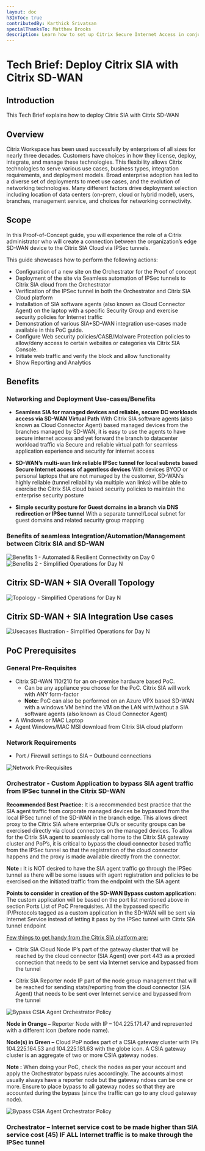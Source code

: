 ```yaml
---
layout: doc
h3InToc: true
contributedBy: Karthick Srivatsan
specialThanksTo: Matthew Brooks
description: Learn how to set up Citrix Secure Internet Access in conjunction with Citrix SD-WAN to provide secure access to SaaS and Web applications anywhere, reliably and securely.
---
```

# Tech Brief: Deploy Citrix SIA with Citrix SD-WAN

## Introduction

This Tech Brief explains how to deploy Citrix SIA with Citrix SD-WAN

## Overview

Citrix Workspace has been used successfully by enterprises of all sizes for nearly three decades. Customers have choices in how they license, deploy, integrate, and manage these technologies. This flexibility allows Citrix technologies to serve various use cases, business types, integration requirements, and deployment models. Broad enterprise adoption has led to a diverse set of deployments to meet use cases, and the evolution of networking technologies. Many different factors drive deployment selection including location of data centers (on-prem, cloud or hybrid model), users, branches, management service, and choices for networking connectivity.

## Scope

In this Proof-of-Concept guide, you will experience the role of a Citrix administrator who will create a connection between the organization’s edge SD-WAN device to the Citrix SIA Cloud via IPSec tunnels. 

This guide showcases how to perform the following actions:

*  Configuration of a new site on the Orchestrator for the Proof of concept
*  Deployment of the site via Seamless automation of IPSec tunnels to Citrix SIA cloud from the Orchestrator 
*  Verification of the IPSec tunnel in both the Orchestrator and Citrix SIA Cloud platform
*  Installation of SIA software agents (also known as Cloud Connector Agent) on the laptop with a specific Security Group and exercise security policies for Internet traffic
*  Demonstration of various SIA+SD-WAN integration use-cases made available in this PoC guide.
*  Configure Web security policies/CASB/Malware Protection policies to allow/deny access to certain websites or categories via Citrix SIA Console.
*  Initiate web traffic and verify the block and allow functionality
*  Show Reporting and Analytics

## Benefits

### Networking and Deployment Use-cases/Benefits

*  **Seamless SIA for managed devices and reliable, secure DC workloads access via SD-WAN Virtual Path** With Citrix SIA software agents (also known as Cloud Connector Agent) based managed devices from the branches managed by SD-WAN, it is easy to use the agents to have secure internet access and yet forward the branch to datacenter workload traffic via Secure and reliable virtual path for seamless application experience and security for internet access

*  **SD-WAN’s multi-wan link reliable IPSec tunnel for local subnets based Secure Internet access of agentless devices** With devices BYOD or personal laptops that are not managed by the customer, SD-WAN’s highly reliable (tunnel reliability via multiple wan links) will be able to exercise the Citrix SIA cloud based security policies to maintain the enterprise security posture

*  **Simple security posture for Guest domains in a branch via DNS redirection or IPSec tunnel** With a separate tunnel/Local subnet for guest domains and related security group mapping

### Benefits of seamless Integration/Automation/Management between Citrix SIA and SD-WAN 

![Benefits 1 - Automated & Resilient Connectivity on Day 0](/en-us/tech-zone/learn/media/poc-guides_secure-internet-access-sdwan_benefit1.png)
![Benefits 2 - Simplified Operations for Day N](/en-us/tech-zone/learn/media/poc-guides_secure-internet-access-sdwan_benefit2.png)

## Citrix SD-WAN + SIA Overall Topology

![Topology - Simplified Operations for Day N](/en-us/tech-zone/learn/media/poc-guides_secure-internet-access-sdwan_integrationtopology.png)

## Citrix SD-WAN + SIA Integration Use cases

![Usecases Illustration - Simplified Operations for Day N](/en-us/tech-zone/learn/media/poc-guides_secure-internet-access-sdwan_integrationusecases.png)

## PoC Prerequisites

### General Pre-Requisites

*  Citrix SD-WAN 110/210 for an on-premise hardware based PoC.
    *  Can be any appliance you choose for the PoC. Citrix SIA will work with ANY form-factor
    *  **Note:** PoC can also be performed on an Azure VPX based SD-WAN with a windows VM behind the VM on the LAN with/without a SIA software agents (also known as Cloud Connector Agent)
*  A Windows or MAC Laptop
*  Agent Windows/MAC MSI download from Citrix SIA cloud platform

### Network Requirements

*  Port / Firewall settings to SIA – Outbound connections

![Network Pre-Requisites](/en-us/tech-zone/learn/media/poc-guides_secure-internet-access-sdwan_networkprereqs.png)

### Orchestrator - Custom Application to bypass SIA agent traffic from IPSec tunnel in the Citrix SD-WAN

**Recommended Best Practice:**
It is a recommended best practice that the SIA agent traffic from corporate managed devices be bypassed from the local IPSec tunnel of the SD-WAN in the branch edge. This allows direct proxy to the Citrix SIA where enterprise OU’s or security groups can be exercised directly via cloud connectors on the managed devices.
To allow for the Citrix SIA agent to seamlessly call home to the Citrix SIA gateway cluster and PoP’s, it is critical to bypass the cloud connector based traffic from the IPSec tunnel so that the registration of the cloud connector happens and the proxy is made available directly from the connector.

**Note :** It is NOT desired to have the SIA agent traffic go through the IPSec tunnel as there will be some issues with agent registration and policies to be exercised on the initiated traffic from the endpoint with the SIA agent

**Points to consider in creation of the SD-WAN Bypass custom application:**
The custom application will be based on the port list mentioned above in section Ports List of PoC Prerequisites.
All the bypassed specific IP/Protocols tagged as a custom application in the SD-WAN will be sent via Internet Service instead of letting it pass by the IPSec tunnel with Citrix SIA tunnel endpoint

<u>Few things to get handy from the Citrix SIA platform are:</u>

*  Citrix SIA Cloud Node IP’s part of the gateway cluster that will be reached by the cloud connector (SIA Agent) over port 443 as a proxied connection that needs to be sent via Internet service and bypassed from the tunnel

*  Citrix SIA Reporter node IP part of the node group management that will be reached for sending stats/reporting from the cloud connector (SIA Agent) that needs to be sent over Internet service and bypassed from the tunnel

![Bypass CSIA Agent Orchestrator Policy](/en-us/tech-zone/learn/media/poc-guides_secure-internet-access-sdwan_ccbypassorchestrator.png)

**Node in Orange –** Reporter Node with IP – 104.225.171.47 and represented with a different icon (before node name).

**Node(s) in Green –** Cloud PoP nodes part of a CSIA gateway cluster with IPs 104.225.164.53 and 104.225.181.63 with the globe icon. A CSIA gateway cluster is an aggregate of two or more CSIA gateway nodes.

**Note :** When doing your PoC, check the nodes as per your account and apply the Orchestrator bypass rules accordingly. The accounts almost usually always have a reporter node but the gateway ndoes can be one or more. Ensure to place bypass to all gateway nodes so that they are accounted during the bypass (since the traffic can go to any cloud gateway node).

![Bypass CSIA Agent Orchestrator Policy](/en-us/tech-zone/learn/media/poc-guides_secure-internet-access-sdwan_orchestratorbypasspolicy.png)

### Orchestrator – Internet service cost to be made higher than SIA service cost (45) IF ALL Internet traffic is to make through the IPSec tunnel
